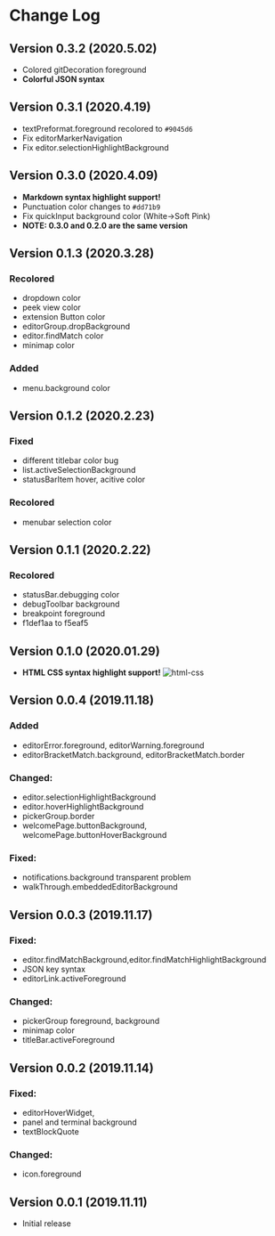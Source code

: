 # Change Log
## Version 0.3.2 (2020.5.02)
- Colored gitDecoration foreground
- **Colorful JSON syntax**

## Version 0.3.1 (2020.4.19)
- textPreformat.foreground recolored to `#9045d6`
- Fix editorMarkerNavigation
- Fix editor.selectionHighlightBackground

## Version 0.3.0 (2020.4.09)
- **Markdown syntax highlight support!**
- Punctuation color changes to `#dd71b9`
- Fix quickInput background color (White->Soft Pink)
- **NOTE: 0.3.0 and 0.2.0 are the same version**

## Version 0.1.3 (2020.3.28)
### Recolored
  - dropdown color
  - peek view color
  - extension Button color
  - editorGroup.dropBackground
  - editor.findMatch color
  - minimap color

### Added
  - menu.background color

## Version 0.1.2 (2020.2.23)
### Fixed
  - different titlebar color bug
  - list.activeSelectionBackground
  - statusBarItem hover, acitive color

### Recolored
  - menubar selection color

## Version 0.1.1 (2020.2.22)
### Recolored
  - statusBar.debugging color
  - debugToolbar background
  - breakpoint foreground
  - f1def1aa to f5eaf5
  

## Version 0.1.0 (2020.01.29)
  - **HTML CSS syntax highlight support!**
  ![html-css](https://github.com/huacat1017/huacat.pink-theme-0.0.1/raw/master/syntax/html.png)

## Version 0.0.4 (2019.11.18)
### Added
  - editorError.foreground, editorWarning.foreground
  - editorBracketMatch.background, editorBracketMatch.border

### Changed: 
  - editor.selectionHighlightBackground
  - editor.hoverHighlightBackground
  - pickerGroup.border
  - welcomePage.buttonBackground,
  welcomePage.buttonHoverBackground

### Fixed:
  - notifications.background transparent problem
  - walkThrough.embeddedEditorBackground

## Version 0.0.3 (2019.11.17)
### Fixed:
  - editor.findMatchBackground,editor.findMatchHighlightBackground
  - JSON key syntax
  - editorLink.activeForeground

### Changed:
  - pickerGroup foreground, background
  - minimap color
  - titleBar.activeForeground

## Version 0.0.2 (2019.11.14)

### Fixed:
  - editorHoverWidget, 
  - panel and terminal background
  - textBlockQuote

### Changed:
  - icon.foreground

## Version 0.0.1 (2019.11.11)
- Initial release